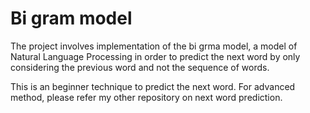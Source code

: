 # Bi gram model

The project involves implementation of the bi grma model, a model of Natural Language Processing in order to predict the next word by only considering the previous word and not the sequence of words.

This is an beginner technique to predict the next word. For advanced method, please refer my other repository on next word prediction.
